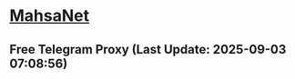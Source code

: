 
# [MahsaNet](https://t.me/mahsa_net)
## Free Telegram Proxy (Last Update: 2025-09-03 07:08:56)

    